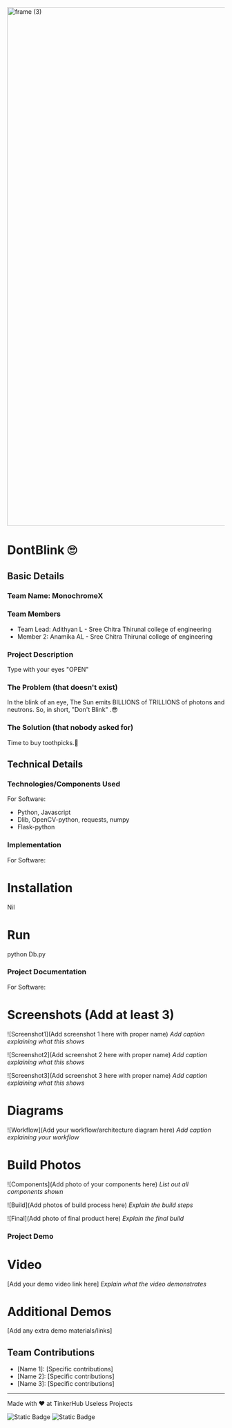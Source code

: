 <img width="3188" height="1202" alt="frame (3)" src="https://github.com/user-attachments/assets/517ad8e9-ad22-457d-9538-a9e62d137cd7" />


# DontBlink 🙄


## Basic Details
### Team Name: MonochromeX


### Team Members
- Team Lead: Adithyan L - Sree Chitra Thirunal college of engineering
- Member 2: Anamika AL - Sree Chitra Thirunal college of engineering

### Project Description
Type with your eyes "OPEN"

### The Problem (that doesn't exist)
In the blink of an eye, The Sun emits BILLIONS of TRILLIONS of photons and neutrons. So, in short, "Don't Blink" .😎

### The Solution (that nobody asked for)
Time to buy toothpicks.🙂

## Technical Details
### Technologies/Components Used
For Software:
- Python, Javascript
- Dlib, OpenCV-python, requests, numpy
- Flask-python
  
### Implementation
For Software:
# Installation
Nil

# Run
python Db.py

### Project Documentation
For Software:

# Screenshots (Add at least 3)
![Screenshot1](Add screenshot 1 here with proper name)
*Add caption explaining what this shows*

![Screenshot2](Add screenshot 2 here with proper name)
*Add caption explaining what this shows*

![Screenshot3](Add screenshot 3 here with proper name)
*Add caption explaining what this shows*

# Diagrams
![Workflow](Add your workflow/architecture diagram here)
*Add caption explaining your workflow*


# Build Photos
![Components](Add photo of your components here)
*List out all components shown*

![Build](Add photos of build process here)
*Explain the build steps*

![Final](Add photo of final product here)
*Explain the final build*

### Project Demo
# Video
[Add your demo video link here]
*Explain what the video demonstrates*

# Additional Demos
[Add any extra demo materials/links]

## Team Contributions
- [Name 1]: [Specific contributions]
- [Name 2]: [Specific contributions]
- [Name 3]: [Specific contributions]

---
Made with ❤️ at TinkerHub Useless Projects 

![Static Badge](https://img.shields.io/badge/TinkerHub-24?color=%23000000&link=https%3A%2F%2Fwww.tinkerhub.org%2F)
![Static Badge](https://img.shields.io/badge/UselessProjects--25-25?link=https%3A%2F%2Fwww.tinkerhub.org%2Fevents%2FQ2Q1TQKX6Q%2FUseless%2520Projects)



